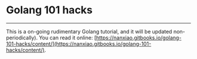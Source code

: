 # Golang 101 hacks
----
This is a on-going rudimentary Golang tutorial, and it will be updated non-periodically). You can read it online: [https://nanxiao.gitbooks.io/golang-101-hacks/content/](https://nanxiao.gitbooks.io/golang-101-hacks/content/).